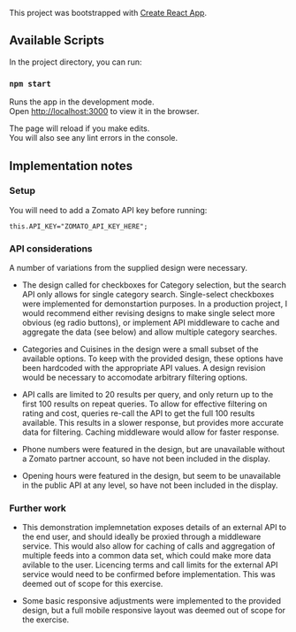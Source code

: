 This project was bootstrapped with [Create React App](https://github.com/facebook/create-react-app).

## Available Scripts

In the project directory, you can run:

### `npm start`

Runs the app in the development mode.<br>
Open [http://localhost:3000](http://localhost:3000) to view it in the browser.

The page will reload if you make edits.<br>
You will also see any lint errors in the console.

## Implementation notes

### Setup

You will need to add a Zomato API key before running:

    this.API_KEY="ZOMATO_API_KEY_HERE";
	
### API considerations

A number of variations from the supplied design were necessary.

* The design called for checkboxes for Category selection, but the search API only allows for single category search.
Single-select checkboxes were implemented for demonstartion purposes.
In a production project, I would recommend either revising designs to make single select more obvious (eg radio buttons),
or implement API middleware to cache and aggregate the data (see below) and allow multiple category searches.

* Categories and Cuisines in the design were a small subset of the available options.
To keep with the provided design, these options have been hardcoded with the appropriate API values.
A design revision would be necessary to accomodate arbitrary filtering options.

* API calls are limited to 20 results per query, and only return up to the first 100 results on repeat queries.
To allow for effective filtering on rating and cost, queries re-call the API to get the full 100 results available.
This results in a slower response, but provides more accurate data for filtering.
Caching middleware would allow for faster response.

* Phone numbers were featured in the design, but are unavailable without a Zomato partner account, so have not been included in the display.

* Opening hours were featured in the design, but seem to be unavailable in the public API at any level, so have not been included in the display.

### Further work

* This demonstration implemnetation exposes details of an external API to the end user,
and should ideally be proxied through a middleware service. This would also allow for caching of calls
and aggregation of multiple feeds into a common data set, which could make more data avilable to the user.
Licencing terms and call limits for the external API service would need to be confirmed before implementation.
This was deemed out of scope for this exercise.

* Some basic responsive adjustments were implemented to the provided design,
but a full mobile responsive layout was deemed out of scope for the exercise.